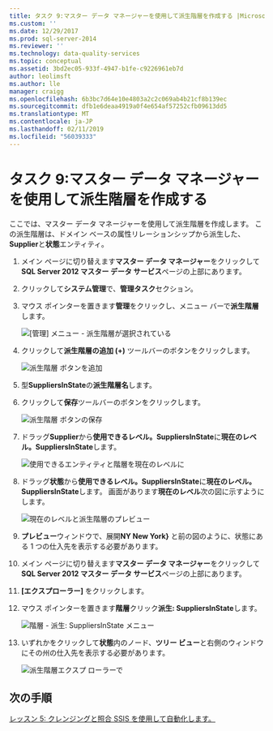 ```yaml
---
title: タスク 9:マスター データ マネージャーを使用して派生階層を作成する |Microsoft Docs
ms.custom: ''
ms.date: 12/29/2017
ms.prod: sql-server-2014
ms.reviewer: ''
ms.technology: data-quality-services
ms.topic: conceptual
ms.assetid: 3bd2ec05-933f-4947-b1fe-c9226961eb7d
author: leolimsft
ms.author: lle
manager: craigg
ms.openlocfilehash: 6b3bc7d64e10e4803a2c2c069ab4b21cf8b139ec
ms.sourcegitcommit: dfb1e6deaa4919a0f4e654af57252cfb09613dd5
ms.translationtype: MT
ms.contentlocale: ja-JP
ms.lasthandoff: 02/11/2019
ms.locfileid: "56039333"
---
```

# <a name="task-9-creating-a-derived-hierarchy-using-master-data-manager"></a>タスク 9:マスター データ マネージャーを使用して派生階層を作成する
  ここでは、マスター データ マネージャーを使用して派生階層を作成します。 この派生階層は、ドメイン ベースの属性リレーションシップから派生した、 **Supplier**と**状態**エンティティ。  
  
1.  メイン ページに切り替えます**マスター データ マネージャー**をクリックして**SQL Server 2012 マスター データ サービス**ページの上部にあります。  
  
2.  クリックして**システム管理**で、**管理タスク**セクション。  
  
3.  マウス ポインターを置きます**管理**をクリックし、メニュー バーで**派生階層**します。  
  
     ![[管理] メニュー - 派生階層が選択されている](../../2014/tutorials/media/et-creatingaderivedhierarchyusingmdm-01.jpg "管理 メニュー - 派生階層の選択")  
  
4.  クリックして**派生階層の追加 (+)** ツールバーのボタンをクリックします。  
  
     ![派生階層 ボタンを追加](../../2014/tutorials/media/et-creatingaderivedhierarchyusingmdm-02.jpg "派生階層のボタンの追加")  
  
5.  型**SuppliersInState**の**派生階層名**します。  
  
6.  クリックして**保存**ツールバーのボタンをクリックします。  
  
     ![派生階層 ボタンの保存](../../2014/tutorials/media/et-creatingaderivedhierarchyusingmdm-03.jpg "派生階層 ボタンの保存")  
  
7.  ドラッグ**Supplier**から**使用できるレベル。SuppliersInState**に**現在のレベル。SuppliersInState**します。  
  
     ![使用できるエンティティと階層を現在のレベルに](../../2014/tutorials/media/et-creatingaderivedhierarchyusingmdm-04.jpg "使用できるエンティティと階層を現在のレベル")  
  
8.  ドラッグ**状態**から**使用できるレベル。SuppliersInState**に**現在のレベル。SuppliersInState**します。 画面があります**現在のレベル**次の図に示すようにします。  
  
     ![現在のレベルと派生階層のプレビュー](../../2014/tutorials/media/et-creatingaderivedhierarchyusingmdm-05.jpg "現在のレベルと派生階層のプレビュー")  
  
9. **プレビュー**ウィンドウで、展開**NY New York}** と前の図のように、状態にある 1 つの仕入先を表示する必要があります。  
  
10. メイン ページに切り替えます**マスター データ マネージャー**をクリックして**SQL Server 2012 マスター データ サービス**ページの上部にあります。  
  
11. **[エクスプローラー]** をクリックします。  
  
12. マウス ポインターを置きます**階層**クリック**派生: SuppliersInState**します。  
  
     ![階層 - 派生: SuppliersInState メニュー](../../2014/tutorials/media/et-creatingaderivedhierarchyusingmdm-06.jpg "階層 - 派生: SuppliersInState メニュー")  
  
13. いずれかをクリックして**状態**内のノード、**ツリー ビュー**と右側のウィンドウにその州の仕入先を表示する必要があります。  
  
     ![派生階層エクスプ ローラーで](../../2014/tutorials/media/et-creatingaderivedhierarchyusingmdm-07.jpg "派生階層エクスプ ローラー")  
  
## <a name="next-step"></a>次の手順  
 [レッスン 5: クレンジングと照合 SSIS を使用して自動化します。](../../2014/tutorials/lesson-5-automating-the-cleansing-and-matching-using-ssis.md)  
  
  
